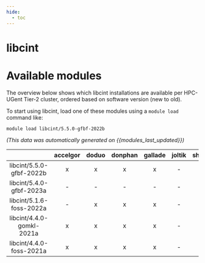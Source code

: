 ```yaml
---
hide:
  - toc
---
```


libcint
=======

# Available modules


The overview below shows which libcint installations are available per HPC-UGent Tier-2 cluster, ordered based on software version (new to old).

To start using libcint, load one of these modules using a `module load` command like:

```shell
module load libcint/5.5.0-gfbf-2022b
```

*(This data was automatically generated on {{modules_last_updated}})*  

| |accelgor|doduo|donphan|gallade|joltik|shinx|skitty|
| :---: | :---: | :---: | :---: | :---: | :---: | :---: | :---: |
|libcint/5.5.0-gfbf-2022b|x|x|x|x|-|-|-|
|libcint/5.4.0-gfbf-2023a|-|-|-|-|-|x|x|
|libcint/5.1.6-foss-2022a|-|x|x|x|-|-|-|
|libcint/4.4.0-gomkl-2021a|x|x|x|x|-|-|-|
|libcint/4.4.0-foss-2021a|x|x|x|x|-|-|-|
